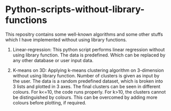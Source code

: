 # Python-scripts-without-library-functions
This repositry contains some well-known algorithms and some other stuffs which I have implemented without using library functions.

1. Linear-regression:
This python script performs linear regression without using library function. The data is predefined. Which can be replaced by any other database or user input data.

2. K-means on 3D:
Applying k-means clustering algorithm on 3-dimension without using library function. Number of clusters is given as input by the user. The data is a random predefined dataset, which is broken into 3 lists and plotted in 3 axes. The final clusters can be seen in different colours. For k<=10, the code runs properly. For k>10, the clusters cannot be distinguished by colours. This can be overcomed by adding more colours before plotting, if required.
